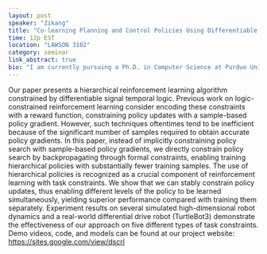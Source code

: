 ```yaml
---
layout: post
speaker: "Zikang"
title: "Co-learning Planning and Control Policies Using Differentiable Formal Task Constraints"
time: 12p EST
location: "LAWSON 3102"
category: seminar
link_abstract: true
bio: "I am currently pursuing a Ph.D. in Computer Science at Purdue University, where I am working under the guidance of Suresh Jagannathan. My research lies in the intersection of control theory, deep reinforcement learning, and neuro-symbolic reasoning. My research goal is to provide verifiable, robust, and programmable learning frameworks for AI and robotics systems."
---
```

Our paper presents a hierarchical reinforcement learning algorithm constrained by differentiable signal temporal logic. Previous work on logic-constrained reinforcement learning consider encoding these constraints with a reward function, constraining policy updates with a sample-based policy gradient. However, such techniques oftentimes tend to be inefficient because of the significant number of samples required to obtain accurate policy gradients. In this paper, instead of implicitly constraining policy search with sample-based policy gradients, we directly constrain policy search by backpropagating through formal constraints, enabling training hierarchical policies with substantially fewer training samples. The use of hierarchical policies is recognized as a crucial component of reinforcement learning with task constraints. We show that we can stably constrain policy updates, thus enabling different levels of the policy to be learned simultaneously, yielding superior performance compared with training them separately. Experiment results on several simulated high-dimensional robot dynamics and a real-world differential drive robot (TurtleBot3) demonstrate the effectiveness of our approach on five different types of task constraints. Demo videos, code, and models can be found at our project website: <https://sites.google.com/view/dscrl>
